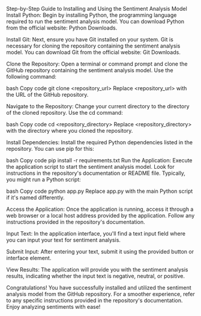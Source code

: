 Step-by-Step Guide to Installing and Using the Sentiment Analysis Model
Install Python: Begin by installing Python, the programming language required to run the sentiment analysis model. You can download Python from the official website: Python Downloads.

Install Git: Next, ensure you have Git installed on your system. Git is necessary for cloning the repository containing the sentiment analysis model. You can download Git from the official website: Git Downloads.

Clone the Repository: Open a terminal or command prompt and clone the GitHub repository containing the sentiment analysis model. Use the following command:

bash
Copy code
git clone <repository_url>
Replace <repository_url> with the URL of the GitHub repository.

Navigate to the Repository: Change your current directory to the directory of the cloned repository. Use the cd command:

bash
Copy code
cd <repository_directory>
Replace <repository_directory> with the directory where you cloned the repository.

Install Dependencies: Install the required Python dependencies listed in the repository. You can use pip for this:

bash
Copy code
pip install -r requirements.txt
Run the Application: Execute the application script to start the sentiment analysis model. Look for instructions in the repository's documentation or README file. Typically, you might run a Python script:

bash
Copy code
python app.py
Replace app.py with the main Python script if it's named differently.

Access the Application: Once the application is running, access it through a web browser or a local host address provided by the application. Follow any instructions provided in the repository's documentation.

Input Text: In the application interface, you'll find a text input field where you can input your text for sentiment analysis.

Submit Input: After entering your text, submit it using the provided button or interface element.

View Results: The application will provide you with the sentiment analysis results, indicating whether the input text is negative, neutral, or positive.

Congratulations!
You have successfully installed and utilized the sentiment analysis model from the GitHub repository. For a smoother experience, refer to any specific instructions provided in the repository's documentation. Enjoy analyzing sentiments with ease!
